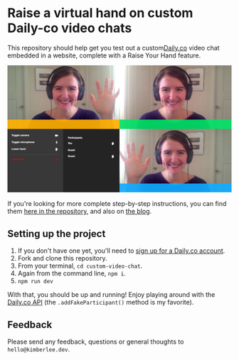 # Raise a virtual hand on custom Daily-co video chats 
This repository should help get you test out a custom[Daily.co](https://www.daily.co/) video chat embedded in a website, complete with a Raise Your Hand feature.

![Screenshot of the site in action](./icon-assets/daily-demo-cropped.png)

If you're looking for more complete step-by-step instructions, you can find them [here in the repository](https://github.com/kimberleejohnson/custom-video-chat/blob/master/step-by-step.md), and also on [the blog]().  

## Setting up the project
1. If you don't have one yet, you'll need to [sign up for a Daily.co account](https://dashboard.daily.co/).
2. Fork and clone this repository. 
3. From your terminal, `cd custom-video-chat`. 
4. Again from the command line, `npm i`. 
5. `npm run dev` 

With that, you should be up and running! Enjoy playing around with the [Daily.co API](https://docs.daily.co/reference) (the `.addFakeParticipant()` method is my favorite). 

## Feedback 
Please send any feedback, questions or general thoughts to `hello@kimberlee.dev`. 
